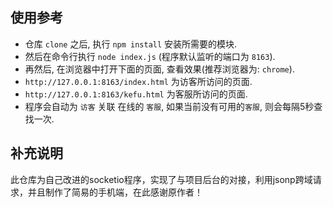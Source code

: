## 使用参考
* 仓库 `clone` 之后, 执行 `npm install` 安装所需要的模块.
* 然后在命令行执行 `node index.js` (程序默认监听的端口为 `8163`).
* 再然后, 在浏览器中打开下面的页面, 查看效果(推荐浏览器为: `chrome`).
* `http://127.0.0.1:8163/index.html` 为访客所访问的页面.
* `http://127.0.0.1:8163/kefu.html` 为客服所访问的页面.
* 程序会自动为 `访客` 关联 在线的 `客服`, 如果当前没有可用的`客服`, 则会每隔5秒查找一次.

## 补充说明

此仓库为自己改进的socketio程序，实现了与项目后台的对接，利用jsonp跨域请求，并且制作了简易的手机端，在此感谢原作者！
